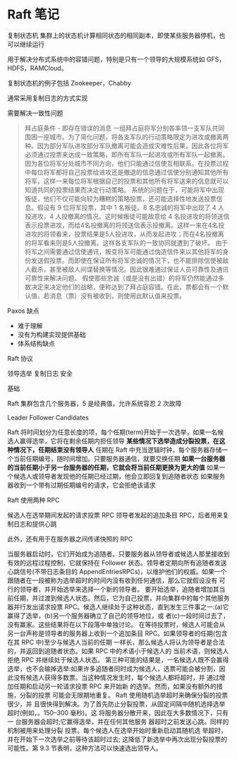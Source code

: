 # Raft 笔记

复制状态机
集群上的状态机计算相同状态的相同副本，即使某些服务器停机，也可以继续运行

用于解决分布式系统中的容错问题，特别是只有一个领导的大规模系统如 GFS，HDFS，RAMCloud。

复制状态机的例子包括 Zookeeper，Chabby

通常采用复制日志的方式实现

需要解决一致性问题

> 拜占庭条件 - 即存在错误的消息
> 一组拜占庭将军分别各率领一支军队共同围困一座城市。为了简化问题，将各支军队的行动策略限定为进攻或撤离两种。因为部分军队进攻部分军队撤离可能会造成灾难性后果，因此各位将军必须通过投票来达成一致策略，即所有军队一起进攻或所有军队一起撤离。因为各位将军分处城市不同方向，他们只能通过信使互相联系。在投票过程中每位将军都将自己投票给进攻还是撤退的信息通过信使分别通知其他所有将军，这样一来每位将军根据自己的投票和其他所有将军送来的信息就可以知道共同的投票结果而决定行动策略。
> 系统的问题在于，可能将军中出现叛徒，他们不仅可能向较为糟糕的策略投票，还可能选择性地发送投票信息。假设有 9 位将军投票，其中 1 名叛徒。8 名忠诚的将军中出现了 4 人投进攻，4 人投撤离的情况。这时候叛徒可能故意给 4 名投进攻的将领送信表示投票进攻，而给4名投撤离的将领送信表示投撤离。这样一来在4名投进攻的将领看来，投票结果是5人投进攻，从而发起进攻；而在4名投撤离的将军看来则是5人投撤离。这样各支军队的一致协同就遭到了破坏。
> 由于将军之间需要通过信使通讯，叛变将军可能通过伪造信件来以其他将军的身份发送假投票。而即使在保证所有将军忠诚的情况下，也不能排除信使被敌人截杀，甚至被敌人间谍替换等情况。因此很难通过保证人员可靠性及通讯可靠性来解决问题。
> 假使那些忠诚（或是没有出错）的将军仍然能通过多数决定来决定他们的战略，便称达到了拜占庭容错。在此，票都会有一个默认值，若消息（票）没有被收到，则使用此默认值来投票。

Paxos 缺点

- 难于理解
- 没有为构建实现提供基础
- 体系结构缺点

Raft 协议

领导选举
复制日志
安全

基础

Raft 集群包含几个服务器，5 是经典值，允许系统容忍 2 次故障

Leader
Follower
Candidates

Raft 将时间划分为任意长度的项，每个任期(term)开始于一次选举，如果一名候选人赢得选举，它将在剩余任期内担任领导
**某些情况下选举造成分裂投票，在这种情况下，任期结束没有领导人**
任期在 Raft 中充当逻辑时钟，每个服务器存储一个当前任期编号，随时间增加。只要服务器通信，就要交换任期
**如果一台服务器的当前任期小于另一台服务器的任期，它就会将当前任期更换为更大的值**
如果一个候选人或领导者发现他的任期已经过期，他会立即回复到追随者状态
如果服务器收到一个带有过期任期编号的请求，它会拒绝该请求

Raft 使用两种 RPC

候选人在选举期间发起的请求投票 RPC
领导者发起的追加条目 RPC，后者用来复制日志和提供心跳

此外，还有用于在服务器之间传递快照的 RPC

当服务器启动时，它们开始成为追随者。只要服务器从领导者或候选人那里接收到有效的远程过程控制，它就保持在 Follower 状态。领导者定期向所有追随者发送心跳信号(不带日志条目的 AppendEntriesRPCs)，以维护他们的权威。如果一个跟随者在一段被称为选举超时的时间内没有收到任何通信，那么它就假设没有 可行的领导者，并开始选举来选择一个新的领导者。
要开始选举，追随者增加其当前任期，并过渡到候选人状态。然后，它为自己投票，并向集群中的每个其他服务器并行发出请求投票 RPC。候选人继续处于这种状态，直到发生三件事之一:(a)它赢得了选举，(b)另一个服务器确立了自己的领导地位，或 者(c)一段时间过去了，没有赢家。这些结果将在以下段落中单独讨论。
在等待投票时，候选人可能会从另一台声称是领导者的服务器上收到一个追加条目 RPC。如果领导者的任期(包含在其 RPC 中)至少与候选人当前的任期 一样长，那么候选人将认为领导者是合法的，并返回到追随者状态。如果 RPC 中的术语小于候选人的 当前术语，则候选人拒绝 RPC 并继续处于候选人状态。
第三种可能的结果是，一名候选人既不会赢得选举，也不会输掉选举:如果许多追随者同时成为候选人，选票可能会被分割，因此没有候选人获得多数票。当这种情况发生时，每个候选人都将超时，并 通过增加任期和启动另一轮请求投票 RPC 来开始新 的选举。然而，如果没有额外的措施，分裂的投票 可能会无限期地重复。
Raft 使用随机选举超时来确保分裂的投票很少，并 且很快得到解决。为了首先防止分裂投票，从固定间隔中随机选择选举超时(例如，。150–300 毫秒)。这 将服务器分散开来，因此在大多数情况下，只有一 台服务器会超时;它赢得选举，并在任何其他服务 器超时之前发送心跳。同样的机制被用来处理分裂 投票。每个候选人在选举开始时重新启动其随机选 举超时，并在开始下一次选举之前等待该超时过去; 这降低了新选举中再次出现分裂投票的可能性。第 9.3 节表明，这种方法可以快速选出领导人。
